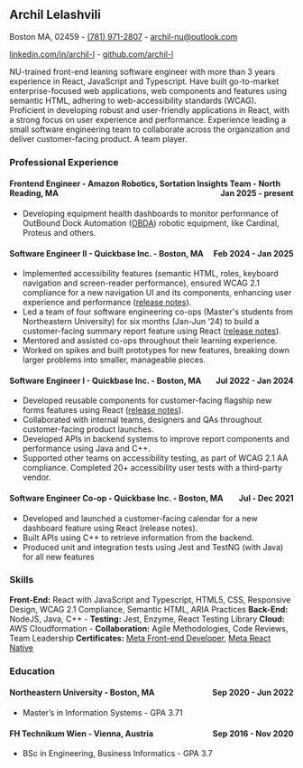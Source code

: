 ## Archil Lelashvili

Boston MA, 02459 - [(781) 971-2807](tel:+17819712807) - [archil-nu@outlook.com](mailto:archil-nu@outlook.com)

[linkedin.com/in/archil-l](https://www.linkedin.com/in/archil-l) - [github.com/archil-l](http://github.com/archil-l)

NU-trained front-end leaning software engineer with more than 3 years experience in React, JavaScript and Typescript. Have built go-to-market enterprise-focused web applications, web components and features using semantic HTML, adhering to web-accessibility standards (WCAG). Proficient in developing robust and user-friendly applications in React, with a strong focus on user experience and performance. Experience leading a small software engineering team to collaborate across the organization and deliver customer-facing product. A team player.

### Professional Experience

#### Frontend Engineer - Amazon Robotics, Sortation Insights Team - North Reading, MA<span style="float:right;">Jan 2025 - present</span>

- Developing equipment health dashboards to monitor performance of OutBound Dock Automation ([OBDA](https://www.aboutamazon.com/stories/amazon-robotics-autonomous-robot-proteus-warehouse-packages)) robotic equipment, like Cardinal, Proteus and others.

#### **Software Engineer II** - Quickbase Inc. - Boston, MA<span style="float:right;">Feb 2024 - Jan 2025</span>

- Implemented accessibility features (semantic HTML, roles, keyboard navigation and screen-reader performance), ensured WCAG 2.1 compliance for a new navigation UI and its components, enhancing user experience and performance ([release notes](https://helpv2.quickbase.com/hc/en-us/articles/25457213788692-Updates-to-Quickbase-navigation)).
- Led a team of four software engineering co-ops (Master's students from Northeastern University) for six months (Jan-Jun ‘24) to build a customer-facing summary report feature using React ([release notes](https://helpv2.quickbase.com/hc/en-us/articles/23804944584468-Quickbase-February-2024-Release-Notes#h_01HPT7ASHWVSMB064ADPVMTR80)).
- Mentored and assisted co-ops throughout their learning experience.
- Worked on spikes and built prototypes for new features, breaking down larger problems into smaller, manageable pieces.

#### **Software Engineer I** - Quickbase Inc. - Boston, MA<span style="float:right;">Jul 2022 - Jan 2024</span>

- Developed reusable components for customer-facing flagship new forms features using React ([release notes](https://helpv2.quickbase.com/hc/en-us/articles/16259648646292-Quickbase-June-2023-release-notes#h_01GAH1YHWP30JQ63J1ZCZ74YCN)).
- Collaborated with internal teams, designers and QAs throughout customer-facing product launches.
- Developed APIs in backend systems to improve report components and performance using Java and C++.
- Supported other teams on accessibility testing, as part of WCAG 2.1 AA compliance. Completed 20+ accessibility user tests with a third-party vendor.

#### **Software Engineer Co-op** - Quickbase Inc. - Boston, MA<span style="float:right;">Jul - Dec 2021</span>

- Developed and launched a customer-facing calendar for a new dashboard feature using React (release notes).
- Built APIs using C++ to retrieve information from the backend.
- Produced unit and integration tests using Jest and TestNG (with Java) for all new features

### Skills

**Front-End:** React with JavaScript and Typescript, HTML5, CSS, Responsive Design, WCAG 2.1 Compliance, Semantic HTML, ARIA Practices **Back-End:** NodeJS, Java, C++ - **Testing:** Jest, Enzyme, React Testing Library **Cloud:** AWS Cloudformation - **Collaboration:** Agile Methodologies, Code Reviews, Team Leadership **Certificates:** [Meta Front-end Developer](https://coursera.org/share/10103d86d12b25368b6b5e3a21e8a35f), [Meta React Native](https://coursera.org/share/4509deb0aa888e369cdceb284510238f)

### Education

#### **Northeastern University** - Boston, MA<span style="float:right;">Sep 2020 - Jun 2022</span>

- Master’s in Information Systems - GPA 3.71

#### **FH Technikum Wien** - Vienna, Austria<span style="float:right;">Sep 2016 - Nov 2020</span>

- BSc in Engineering, Business Informatics - GPA 3.7
